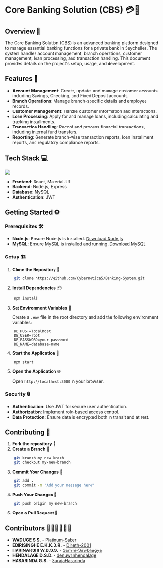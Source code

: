 # Core Banking Solution (CBS) 💳🏦

## Overview 🌟

The Core Banking Solution (CBS) is an advanced banking platform designed to manage essential banking functions for a private bank in Seychelles. The system handles account management, branch operations, customer management, loan processing, and transaction handling. This document provides details on the project's setup, usage, and development.

## Features 🚀

- **Account Management**: Create, update, and manage customer accounts including Savings, Checking, and Fixed Deposit accounts.
- **Branch Operations**: Manage branch-specific details and employee records.
- **Customer Management**: Handle customer information and interactions.
- **Loan Processing**: Apply for and manage loans, including calculating and tracking installments.
- **Transaction Handling**: Record and process financial transactions, including internal fund transfers.
- **Reporting**: Generate branch-wise transaction reports, loan installment reports, and regulatory compliance reports.

## Tech Stack 💻

<p>
  <a href="https://skillicons.dev">
    <img src="https://skillicons.dev/icons?i=js,react,nodejs,mysql,materialui" />
  </a>
</p>

- **Frontend**: React, Material-UI
- **Backend**: Node.js, Express
- **Database**: MySQL
- **Authentication**: JWT

## Getting Started ⚙️

### Prerequisites 🛠️

- **Node.js**: Ensure Node.js is installed. [Download Node.js](https://nodejs.org/)
- **MySQL**: Ensure MySQL is installed and running. [Download MySQL](https://dev.mysql.com/downloads/)

### Setup 🏗️

1. **Clone the Repository** 🔄

```bash
	git clone https://github.com/Cybernetica5/Banking-System.git
```
2. **Install Dependencies** 📦

```bash
	npm install
```
3. **Set Environment Variables** 🔐

   Create a `.env` file in the root directory and add the following environment variables:

```env
	DB_HOST=localhost
	DB_USER=root
	DB_PASSWORD=your-password
	DB_NAME=database-name
```
4. **Start the Application** 🚀

```bash
	npm start
```
5. **Open the Application** 🌐

	Open `http://localhost:3000` in your browser.

### Security 🔒

- **Authentication**: Use JWT for secure user authentication.
- **Authorization**: Implement role-based access control.
- **Data Protection**: Ensure data is encrypted both in transit and at rest.



## Contributing 🤝

1. **Fork the repository** 🍴
2. **Create a Branch** 🌿
```bash
	git branch my-new-brach
	git checkout my-new-branch
```
3. **Commit Your Changes** 📝
```bash
	git add .
	git commit -m "Add your message here"
```
4. **Push Your Changes** 🚀
```bash
	git push origin my-new-branch
```
5. **Open a Pull Request** 🔗

## Contributors 🧑🏻‍💻👩🏻‍💻

- **WADUGE S.S.** - [Platinum-Saber](https://github.com/Platinum-Saber)
- **EDIRISINGHE E.K.K.D.R.** - [Dineth-2001](https://github.com/Dineth-2001)
- **HARINAKSHI W.B.S.S.** - [Semini-Sawbhagya](https://github.com/Semini-Sawbhagya)
- **HENDALAGE D.S.D.** - [denuwanhendalage](https://github.com/denuwanhendalage)
- **HASARINDA G.S.** - [SurajaHasarinda](https://github.com/SurajaHasarinda)
